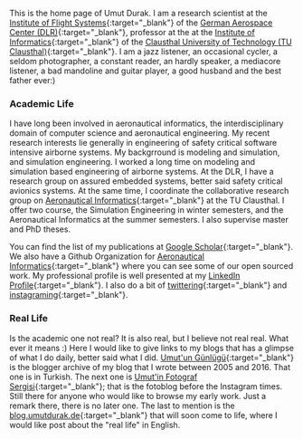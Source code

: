 
This is the home page of Umut Durak. I am a research scientist at the [Institute of Flight Systems](https://dlr.de/ft){:target="_blank"}
of the [German Aerospace Center (DLR)](https://dlr.de){:target="_blank"}, professor at the at the 
[Institute of Informatics](https://ifi.tu-clausthal.de){:target="_blank"} of the [Clausthal University of Technology (TU Clausthal)](https://www.tu-clausthal.de){:target="_blank"}. I am a jazz listener, an occasional cycler, a seldom photographer, a constant reader, an hardly speaker, a mediacore listener, a bad mandoline and guitar player, a good husband and the best father ever:) 

### Academic Life

I have long been involved in aeronautical informatics, the interdisciplinary domain of computer science and aeronautical engineering. 
My recent research interests lie generally in engineering of safety critical software intensive airborne systems. 
My backgrround is modeling and simulation, and simulation engineering. I worked a long time on modeling and simulation based engineering of airborne systems. At the DLR, I have a research group on assured embedded systems, better said safety critical avionics systems.
At the same time, I coordinate the collaborative research group on
[Aeronautical Informatics](https://www.ifi.tu-clausthal.de/abteilungen/big-data-and-technical-information-systems-bdis/aeronautical-informatics){:target="_blank"} at the TU Clausthal. I offer two course, the Simulation Engineering in winter semesters, and the Aeronautical
Informatics at the summer semesters. I also supervise master and PhD theses. 

You can find the list of my publications at [Google Scholar](https://scholar.google.com.tr/citations?user=JgyukpMAAAAJ&hl=en&oi=ao){:target="_blank"}. We also have a Github Organization for [Aeronautical Informatics](https://github.com/aeronautical-informatics){:target="_blank"} where you can see some of our open sourced work. My professional profile is well presented at my [LinkedIn Profile](https://www.linkedin.com/in/umutdurak/){:target="_blank"}. I also do a bit of [twittering](https://twitter.com/udurak){:target="_blank"} and [instagraming](https://www.instagram.com/wojakzek/){:target="_blank"}. 

### Real Life

Is the academic one not real? It is also real, but I believe not real real. What ever it means :) Here I would like to give links to my blogs that has a glimpse of what I do daily, better said what I did. 
[Umut'un Günlügü](http://umutungunlugu.blogspot.com){:target="_blank"} is the blogger archive of my blog that I wrote between 2005 and 2016. That one is in Turkish. The next one is [Umut'in Fotograf Sergisi](http://umutunfotografsergisi.blogspot.com){:target="_blank"}; that is the fotoblog before the Instagram times. Still there for anyone who would like to browse my early work. Just a remark there, there is no later one. The last to mention is the [blog.umutdurak.de](http://blog.umutdurak.de){:target="_blank"} that will soon come to life, where I would like post about the "real life" in English.

